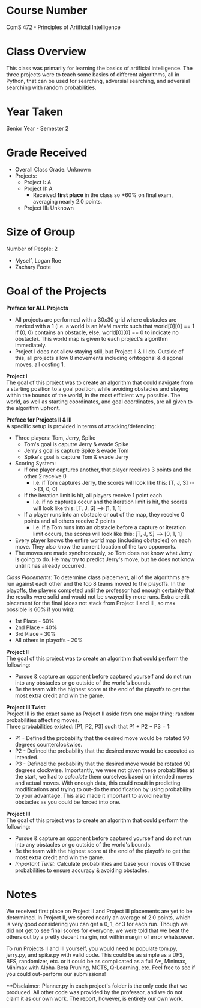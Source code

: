# Course Number
ComS 472 - Principles of Artificial Intelligence

# Class Overview
This class was primarily for learning the basics of artificial intelligence. The three projects were to teach some basics of different algorithms, all in Python, that can be used for searching, adversial searching, and adversial searching with random probabilities.

# Year Taken
Senior Year - Semester 2

# Grade Received
* Overall Class Grade: Unknown
* Projects:
  * Project I: A
  * Project II: A
      * Received **first place** in the class so +60% on final exam, averaging nearly 2.0 points.
  * Project III: Unknown

# Size of Group
Number of People: 2
* Myself, Logan Roe
* Zachary Foote

# Goal of the Projects
**Preface for ALL Projects**
* All projects are performed with a 30x30 grid where obstacles are marked with a 1 (i.e. a world is an MxM matrix such that world[0][0] == 1 if (0, 0) contains an obstacle, else, world[0][0] == 0 to indicate no obstacle). This world map is given to each project's algorithm immediately.
* Project I does not allow staying still, but Project II & III do. Outside of this, all projects allow 8 movements including orhtogonal & diagonal moves, all costing 1.

**Project I**  
The goal of this project was to create an algorithm that could navigate from a starting position to a goal position, while avoiding obstacles and staying within the bounds of the world, in the most efficient way possible. The world, as well as starting coordinates, and goal coordinates, are all given to the algorithm upfront. 

**Preface for Projects II & III**  
A specific setup is provided in terms of attacking/defending:
* Three players: Tom, Jerry, Spike
  * Tom's goal is caputre Jerry & evade Spike
  * Jerry's goal is capture Spike & evade Tom
  * Spike's goal is capture Tom & evade Jerry
* Scoring System:
  * If one player captures another, that player receives 3 points and the other 2 receive 0
      * I.e. if Tom captures Jerry, the scores will look like this: [T, J, S] --> [3, 0, 0]
  * If the iteration limit is hit, all players receive 1 point each
      * I.e. if no captures occur and the iteration limit is hit, the scores will look like this: [T, J, S] --> [1, 1, 1]
  * If a player runs into an obstacle or out of the map, they receive 0 points and all others receive 2 points
      * I.e. if a Tom runs into an obstacle before a capture or iteration limit occurs, the scores will look like this: [T, J, S] --> [0, 1, 1]
* Every player knows the entire world map (including obstacles) on each move. They also know the current location of the two opponents.
* The moves are made synchronously, so Tom does not know what Jerry is going to do. He may try to predict Jerry's move, but he does not know until it has already occurred.

_Class Placements_:
To determine class placement, all of the algorithms are run against each other and the top 8 teams moved to the playoffs. In the playoffs, the players competed until the professor had enough certainty that the results were solid and would not be swayed by more runs.
Extra credit placement for the final (does not stack from Project II and III, so max possible is 60% if you win):
* 1st Place - 60%
* 2nd Place - 40%
* 3rd Place - 30%
* All others in playoffs - 20%

**Project II**  
The goal of this project was to create an algorithm that could perform the following:
* Pursue & capture an opponent before captured yourself and do not run into any obstacles or go outside of the world's bounds.
* Be the team with the highest score at the end of the playoffs to get the most extra credit and win the game.

**Project III Twist**  
Project III is the exact same as Project II aside from one major thing: random probabilities affecting moves.  
Three probabilities existed: [P1, P2, P3] such that P1 + P2 + P3 = 1:
* P1 - Defined the probability that the desired move would be rotated 90 degrees counterclockwise.
* P2 - Defined the probability that the desired move would be executed as intended.
* P3 - Defined the probability that the desired move would be rotated 90 degrees clockwise.
Importantly, we were not given these probabilities at the start, we had to _calculate_ them ourselves based on intended moves and actual moves. With enough data, this could result in predicting modifications and trying to out-do the modification by using probability to your advantage. This also made it important to avoid nearby obstacles as you could be forced into one.

**Project III**  
The goal of this project was to create an algorithm that could perform the following:
* Pursue & capture an opponent before captured yourself and do not run into any obstacles or go outside of the world's bounds.
* Be the team with the highest score at the end of the playoffs to get the most extra credit and win the game.
* _Important Twist_: Calculate probabilities and base your moves off those probabilities to ensure accuracy & avoiding obstacles.

# Notes
We received first place on Project II and Project III placements are yet to be determined. In Project II, we scored nearly an average of 2.0 points, which is very good considering you can get a 0, 1, or 3 for each run. Though we did not get to see final scores for everyone, we were told that we beat the others out by a pretty decent margin, not within margin of error whatsoever.

To run Projects II and III yourself, you would need to populate tom.py, jerry.py, and spike.py with valid code. This could be as simple as a DFS, BFS, randomizer, etc. or it could be as complicated as a full A*, Minimax, Minimax with Alpha-Beta Pruning, MCTS, Q-Learning, etc. Feel free to see if you could out-perform our submissions!

**Disclaimer: Planner.py in each project's folder is the only code that we produced. All other code was provided by the professor, and we do not claim it as our own work. The report, however, is entirely our own work.
